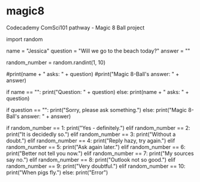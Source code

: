 # magic8
Codecademy ComSci101 pathway - Magic 8 Ball project

import random

name = "Jessica"
question = "Will we go to the beach today?"
answer = ""

random_number = random.randint(1, 10)

#print(name + " asks: " + question)
#print("Magic 8-Ball's answer: " + answer)

if name == "":
  print("Question: " + question)
else:
  print(name + " asks: " + question)

if question == "":
  print("Sorry, please ask something.")
else:
  print("Magic 8-Ball's answer: " + answer)

if random_number == 1:
  print("Yes - definitely.")
elif random_number == 2:
  print("It is decidedly so.")
elif random_number == 3:
  print("Without a doubt.")
elif random_number == 4:
  print("Reply hazy, try again.")
elif random_number == 5:
  print("Ask again later.")
elif random_number == 6:
  print("Better not tell you now.")
elif random_number == 7:
  print("My sources say no.")
elif random_number == 8:
  print("Outlook not so good.")
elif random_number == 9:
  print("Very doubtful.")
elif random_number == 10:
  print("When pigs fly.")
else:
  print("Error")
